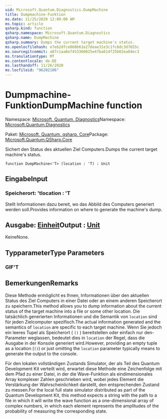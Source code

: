 ```yaml
---
uid: Microsoft.Quantum.Diagnostics.DumpMachine
title: Dumpmachine-Funktion
ms.date: 11/25/2020 12:00:00 AM
ms.topic: article
qsharp.kind: function
qsharp.namespace: Microsoft.Quantum.Diagnostics
qsharp.name: DumpMachine
qsharp.summary: Dumps the current target machine's status.
ms.openlocfilehash: e7eb2dfce060b61e27deae31e3c1fc6dc3d7655c
ms.sourcegitcommit: a87c1aa8e7453360025e47ba614f25b02ea84ec3
ms.translationtype: MT
ms.contentlocale: de-DE
ms.lasthandoff: 11/26/2020
ms.locfileid: "96202106"
---
```

# <a name="dumpmachine-function"></a><span data-ttu-id="87311-102">Dumpmachine-Funktion</span><span class="sxs-lookup"><span data-stu-id="87311-102">DumpMachine function</span></span>

<span data-ttu-id="87311-103">Namespace: [Microsoft. Quantum. Diagnostics](xref:Microsoft.Quantum.Diagnostics)</span><span class="sxs-lookup"><span data-stu-id="87311-103">Namespace: [Microsoft.Quantum.Diagnostics](xref:Microsoft.Quantum.Diagnostics)</span></span>

<span data-ttu-id="87311-104">Paket: [Microsoft. Quantum. qsharp. Core](https://nuget.org/packages/Microsoft.Quantum.QSharp.Core)</span><span class="sxs-lookup"><span data-stu-id="87311-104">Package: [Microsoft.Quantum.QSharp.Core](https://nuget.org/packages/Microsoft.Quantum.QSharp.Core)</span></span>


<span data-ttu-id="87311-105">Sichert den Status des aktuellen Ziel Computers.</span><span class="sxs-lookup"><span data-stu-id="87311-105">Dumps the current target machine's status.</span></span>

```qsharp
function DumpMachine<'T> (location : 'T) : Unit
```


## <a name="input"></a><span data-ttu-id="87311-106">Eingabe</span><span class="sxs-lookup"><span data-stu-id="87311-106">Input</span></span>

### <a name="location--t"></a><span data-ttu-id="87311-107">Speicherort: 't</span><span class="sxs-lookup"><span data-stu-id="87311-107">location : 'T</span></span>

<span data-ttu-id="87311-108">Stellt Informationen dazu bereit, wo das Abbild des Computers generiert werden soll.</span><span class="sxs-lookup"><span data-stu-id="87311-108">Provides information on where to generate the machine's dump.</span></span>



## <a name="output--unit"></a><span data-ttu-id="87311-109">Ausgabe: [Einheit](xref:microsoft.quantum.lang-ref.unit)</span><span class="sxs-lookup"><span data-stu-id="87311-109">Output : [Unit](xref:microsoft.quantum.lang-ref.unit)</span></span>

<span data-ttu-id="87311-110">Keine</span><span class="sxs-lookup"><span data-stu-id="87311-110">None.</span></span>

## <a name="type-parameters"></a><span data-ttu-id="87311-111">Typparameter</span><span class="sxs-lookup"><span data-stu-id="87311-111">Type Parameters</span></span>

### <a name="t"></a><span data-ttu-id="87311-112">GIF</span><span class="sxs-lookup"><span data-stu-id="87311-112">'T</span></span>



## <a name="remarks"></a><span data-ttu-id="87311-113">Bemerkungen</span><span class="sxs-lookup"><span data-stu-id="87311-113">Remarks</span></span>

<span data-ttu-id="87311-114">Diese Methode ermöglicht es Ihnen, Informationen über den aktuellen Status des Ziel Computers in einer Datei oder an einem anderen Speicherort zu speichern.</span><span class="sxs-lookup"><span data-stu-id="87311-114">This method allows you to dump information about the current status of the target machine into a file or some other location.</span></span>
<span data-ttu-id="87311-115">Die tatsächlich generierten Informationen und die Semantik von `location` sind für jeden Zielcomputer spezifisch.</span><span class="sxs-lookup"><span data-stu-id="87311-115">The actual information generated and the semantics of `location` are specific to each target machine.</span></span> <span data-ttu-id="87311-116">Wenn Sie jedoch ein leeres Tupel als Speicherort ( `()` ) bereitstellen oder einfach nur den-Parameter weglassen, bedeutet dies in `location` der Regel, dass die Ausgabe in der Konsole generiert wird.</span><span class="sxs-lookup"><span data-stu-id="87311-116">However, providing an empty tuple as a location (`()`) or just omitting the `location` parameter typically means to generate the output to the console.</span></span>

<span data-ttu-id="87311-117">Für den lokalen vollständigen Zustands Simulator, der als Teil des Quantum Development Kit verteilt wird, erwartet diese Methode eine Zeichenfolge mit dem Pfad zu einer Datei, in der die Wave-Funktion als eindimensionales Array komplexer Zahlen geschrieben wird, wobei jedes Element die Verstärkung der Wahrscheinlichkeit darstellt, den entsprechenden Zustand zu messen.</span><span class="sxs-lookup"><span data-stu-id="87311-117">For the local full state simulator distributed as part of the Quantum Development Kit, this method  expects a string with the path to a file in which it will write the wave function as a one-dimensional array of complex numbers, in which each element represents the amplitudes of the probability of measuring the corresponding state.</span></span>
